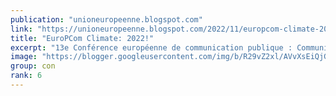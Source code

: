 ```yaml
---
publication: "unioneuropeenne.blogspot.com"
link: "https://unioneuropeenne.blogspot.com/2022/11/europcom-climate-2022.html"
title: "EuroPCom Climate: 2022!"
excerpt: "13e Conférence européenne de communication publique : Communiquer sur l'action pour le climat! #EuroPCom  #Bruxelles   The largest annual me..."
image: "https://blogger.googleusercontent.com/img/b/R29vZ2xl/AVvXsEiQjGq4SbcPWB2g64BtgKiXj_h_5T8oybpAyOx4zAVDtM2_C3uOAb6bHgCHNNxTFmjup31x0CrVG2NP8TIB8FTbS0Vz5yigB6o13ECF_c2KcoWN0JGtfjv4BHn0c5M99nXS6J8uHWPsWX9uO4dM79BRqX3h8n9I0Guw6ZU9V_uVC9RmkJRrW0U/w1200-h630-p-k-no-nu/1EuroPCom.png"
group: con
rank: 6
---
```

